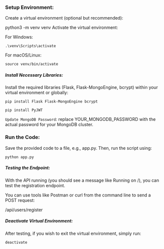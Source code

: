 ### Setup Environment:

Create a virtual environment (optional but recommended):

python3 -m venv venv
Activate the virtual environment:

For Windows:

`.\venv\Scripts\activate`

For macOS/Linux:

`source venv/bin/activate`

##### Install Necessary Libraries:

Install the required libraries (Flask, Flask-MongoEngine, bcrypt) within your virtual environment or globally:

`pip install Flask Flask-MongoEngine bcrypt`

`pip install PyJWT`

`Update MongoDB Password`:
replace YOUR_MONGODB_PASSWORD with the actual password for your MongoDB cluster.

### Run the Code:

Save the provided code to a file, e.g., app.py. Then, run the script using:

`python app.py`

##### Testing the Endpoint:

With the API running (you should see a message like Running on /), you can test the registration endpoint.

You can use tools like Postman or curl from the command line to send a POST request:

/api/users/register

##### Deactivate Virtual Environment:

After testing, if you wish to exit the virtual environment, simply run:

`deactivate`
